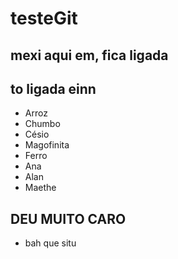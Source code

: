 # testeGit

## mexi aqui em, fica ligada 
## to ligada einn

- Arroz
- Chumbo
- Césio
- Magofinita
- Ferro
- Ana
- Alan
- Maethe 


## DEU MUITO CARO 
- bah que situ
